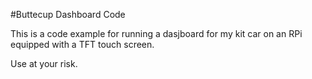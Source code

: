 #Buttecup Dashboard Code

This is a code example for running a dasjboard for my kit car on an RPi equipped with a TFT touch screen.

Use at your risk.
